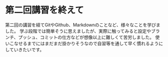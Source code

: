 # 第二回講習を終えて

第二回の講習を経てGitやGithub、Markdownのことなど、様々なことを学びました。
学ぶ段階では簡単そうに思えましたが、実際に触ってみると設定やブランチ、プッシュ、コミットの仕方などが想像以上に難しくて苦労しました。
使いこなせるまでにはまだまだ掛かりそうなので自習等を通して早く慣れるようにしていきたいです。

